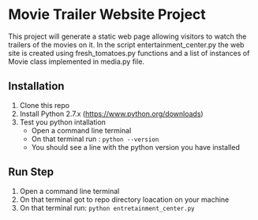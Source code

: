 # Movie Trailer Website Project

This project will generate a static web page allowing visitors to watch the trailers of the movies on it.
In  the script entertainment_center.py the web site is created using fresh_tomatoes.py functions and a list of instances of Movie class implemented in media.py file.

## Installation

1. Clone this repo
2. Install Python 2.7.x (https://www.python.org/downloads)
3. Test you python intallation
    * Open a command line terminal
    * On that terminal run : ```python --version```
    * You should see a line with the python version you have installed

## Run Step

1. Open a command line terminal
2. On that terminal got to repo directory loacation on your machine
3. On that terminal run: ```python entretainment_center.py```